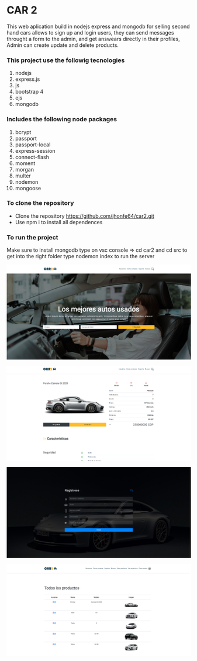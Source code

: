 

# CAR 2

This web aplication build in nodejs express and mongodb for selling second hand cars allows to sign up and login users, they can send messages throught a form to the admin, and get answears directly in their profiles, Admin can create update and delete products.


### This project use the followig tecnologies

1. nodejs
2. express.js
3. js
4. bootstrap 4
5. ejs
6. mongodb

### Includes the following node packages

1. bcrypt 
2. passport
3. passport-local
4. express-session
5. connect-flash
6. moment
7. morgan
8. multer
9. nodemon
10. mongoose


### To clone the repository

- Clone the repository https://github.com/jhonfe64/car2.git
- Use npm i to install all dependences 


### To run the project

Make sure to install mongodb
type on vsc console => cd car2 and cd src to get into the right folder
type nodemon index to run the server



![](https://github.com/jhonfe64/car2/blob/master/c21.jpg?raw=true)


 
![](https://github.com/jhonfe64/car2/blob/master/c22.jpg?raw=true)


![](https://github.com/jhonfe64/car2/blob/master/c24.jpg?raw=true)

![](https://github.com/jhonfe64/car2/blob/master/all_products.png?raw=true)
